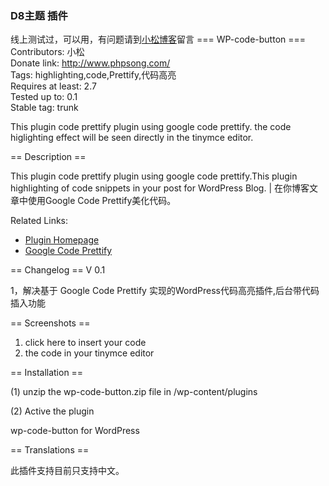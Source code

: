 
### D8主题 插件
线上测试过，可以用，有问题请到<a href="https://www.phpsong.com/1645.html">小松博客</a>留言
=== WP-code-button ===
Contributors: 小松<br/>
Donate link: http://www.phpsong.com/<br/>
Tags: highlighting,code,Prettify,代码高亮<br/>
Requires at least: 2.7<br/>
Tested up to: 0.1<br/>
Stable tag: trunk<br/>

This plugin code prettify plugin using google code prettify. the code higlighting effect will be seen directly in the tinymce editor.

== Description ==

This plugin code prettify plugin using google code prettify.This plugin highlighting of code snippets in your post for WordPress Blog. | 在你博客文章中使用Google Code Prettify美化代码。


Related Links:
* <a href="http://www.phpsong.com">Plugin Homepage</a>
* <a href="http://code.google.com/p/google-code-prettify/">Google Code Prettify</a>

== Changelog ==
V 0.1

1，解决基于 Google Code Prettify 实现的WordPress代码高亮插件,后台带代码插入功能


== Screenshots ==

1. click here to insert your code
2. the code in your tinymce editor


== Installation ==

(1) unzip the wp-code-button.zip file in /wp-content/plugins

(2) Active the plugin 

wp-code-button for WordPress


== Translations ==

此插件支持目前只支持中文。



